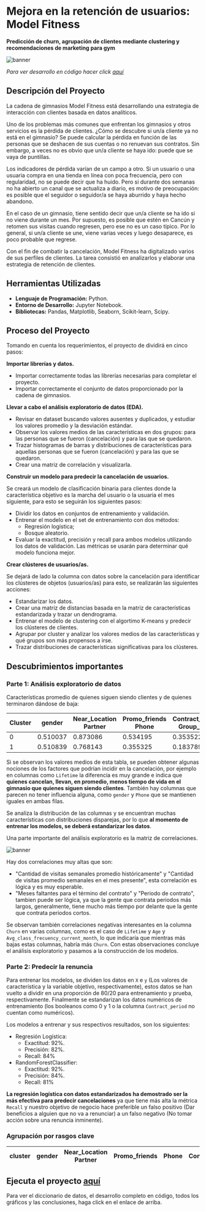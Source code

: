 # Mejora en la retención de usuarios: Model Fitness
__Predicción de churn, agrupación de clientes mediante clustering y recomendaciones de marketing para gym__

<image src="https://github.com/BastianLQ/Gym-prediccion-churn-y-agrupacion-clustering/blob/main/Images/banner.png" alt="banner">

_Para ver desarrollo en código hacer click [aquí](https://portfoliodabastianlopez.on.drv.tw/Portafolio/P13.html)_

## Descripción del Proyecto
La cadena de gimnasios Model Fitness está desarrollando una estrategia de interacción con clientes basada en datos analíticos.

Uno de los problemas más comunes que enfrentan los gimnasios y otros servicios es la pérdida de clientes. ¿Cómo se descubre si un/a cliente ya no está en el gimnasio? Se puede calcular la pérdida en función de las personas que se deshacen de sus cuentas o no renuevan sus contratos. Sin embargo, a veces no es obvio que un/a cliente se haya ido: puede que se vaya de puntillas.

Los indicadores de pérdida varían de un campo a otro. Si un usuario o una usuaria compra en una tienda en línea con poca frecuencia, pero con regularidad, no se puede decir que ha huido. Pero si durante dos semanas no ha abierto un canal que se actualiza a diario, es motivo de preocupación: es posible que el seguidor o seguidor/a se haya aburrido y haya hecho abandono.

En el caso de un gimnasio, tiene sentido decir que un/a cliente se ha ido si no viene durante un mes. Por supuesto, es posible que estén en Cancún y retomen sus visitas cuando regresen, pero ese no es un caso típico. Por lo general, si un/a cliente se une, viene varias veces y luego desaparece, es poco probable que regrese.

Con el fin de combatir la cancelación, Model Fitness ha digitalizado varios de sus perfiles de clientes. La tarea consistió en analizarlos y elaborar una estrategia de retención de clientes.
  
## Herramientas Utilizadas
- __Lenguaje de Programación:__ Python.
- __Entorno de Desarrollo:__ Jupyter Notebook.
- __Bibliotecas:__ Pandas, Matplotlib, Seaborn, Scikit-learn, Scipy.

## Proceso del Proyecto
Tomando en cuenta los requerimientos, el proyecto de dividirá en cinco pasos:

__Importar librerías y datos.__

- Importar correctamente todas las librerías necesarias para completar el proyecto.
- Importar correctamente el conjunto de datos proporcionado por la cadena de gimnasios.

__Llevar a cabo el análisis exploratorio de datos (EDA).__

- Revisar en dataset buscando valores ausentes y duplicados, y estudiar los valores promedio y la desviación estándar.
- Observar los valores medios de las características en dos grupos: para las personas que se fueron (cancelación) y para las que se quedaron.
- Trazar histogramas de barras y distribuciones de características para aquellas personas que se fueron (cancelación) y para las que se quedaron.
- Crear una matriz de correlación y visualizarla.

__Construir un modelo para predecir la cancelación de usuarios.__

Se creará un modelo de clasificación binaria para clientes donde la característica objetivo es la marcha del usuario o la usuaria el mes siguiente, para esto se seguirán los siguientes pasos:

- Dividir los datos en conjuntos de entrenamiento y validación.
- Entrenar el modelo en el set de entrenamiento con dos métodos:
    - Regresión logística;
    - Bosque aleatorio.
- Evaluar la exactitud, precisión y recall para ambos modelos utilizando los datos de validación. Las métricas se usarán para determinar qué modelo funciona mejor.


__Crear clústeres de usuarios/as.__

Se dejará de lado la columna con datos sobre la cancelación para identificar los clústeres de objetos (usuarios/as) para esto, se realizarán las siguientes acciones:

- Estandarizar los datos.
- Crear una matriz de distancias basada en la matriz de características estandarizada y trazar un dendrograma.
- Entrenar el modelo de clustering con el algortimo K-means y predecir los clústeres de clientes. 
- Agrupar por cluster y analizar los valores medios de las características y qué grupos son más propensos a irse.
- Trazar distribuciones de características significativas para los clústeres. 

## Descubrimientos importantes
### Parte 1: Análisis exploratorio de datos

Características promedio de quienes siguen siendo clientes y de quienes terminaron dándose de baja:

| Cluster | gender |	Near_Location	Partner |	Promo_friends	Phone |	Contract_period	Group_visits |	Age	Avg_additional_charges_total |	Month_to_end_contract	| Lifetime	| Avg_class_frequency_total |	Avg_class_frequency_current_month |
|---------|--------|------------------------|---------------------|------------------------------|-----------------------------------|------------------------|---------------|---------------------------|-----------------------------------|
| 0 |	0.510037 |	0.873086 |	0.534195 |	0.353522 |	0.903709 |	5.747193 |	0.464103 |	29.976523 |	158.445715 |	5.283089 |	4.711807 |	2.024876 |	2.027882 |
| 1 |	0.510839 |	0.768143 |	0.355325 |	0.183789 |	0.902922 |	1.728558 |	0.268615 |	26.989632 |	115.082899 |	1.662582 |	0.990575 |	1.474995 |	1.044546 |

Si se observan los valores medios de esta tabla, se pueden obtener algunas nociones de los factores que podrían incidir en la cancelación, por ejemplo en columnas como `Lifetime` la diferencia es muy grande e indica que __quienes cancelan, llevan, en promedio, menos tiempo de vida en el gimnasio que quienes siguen siendo clientes__. También hay columnas que parecen no tener influencia alguna, como `gender` y `Phone` que se mantienen iguales en ambas filas.

Se analiza la distribución de las columnas y se encuentran muchas características con distribuciones disparejas, por lo que __al momento de entrenar los modelos, se deberá estandarizar los datos__.

Una parte importante del análisis exploratorio es la matriz de correlaciones.
  
<image src="https://github.com/BastianLQ/Gym-prediccion-churn-y-agrupacion-clustering/blob/main/Images/output_25_0.png" alt="banner">

Hay dos correlaciones muy altas que son: 
- "Cantidad de visitas semanales promedio históricamente" y "Cantidad de visitas promedio semanales en el mes presente", esta correlación es lógica y es muy esperable.
- "Meses faltantes para el término del contrato" y "Periodo de contrato", tambien puede ser lógica, ya que la gente que contrata periodos más largos, generalmente, tiene mucho más tiempo por delante que la gente que contrata periodos cortos.

Se observan también correlaciones negativas interesantes en la columna `Churn` en varias columnas, como es el caso de `Lifetime` y `Age` y `Avg_class_frecuency_current_month`, lo que indicaría que mientras más bajas estas columnas, habría más `Churn`. Con estas observaciones concluye el análisis exploratorio y pasamos a la construcción de los modelos.

### Parte 2: Predecir la renuncia

Para entrenar los modelos, se dividen los datos en `X` e `y` (Los valores de característica y la variable objetivo, respectivamente), estos datos se han vuelto a dividir en una proporción de 80/20 para entrenamiento y prueba, respectivamente. Finalmente se estandarizan los datos numéricos de entrenamiento (los booleanos como 0 y 1 o la columna `Contract_period` no cuentan como numéricos).

Los modelos a entrenar y sus respectivos resultados, son los siguientes:
- Regresión Logística:
  - Exactitud: 92%.
  - Precisión: 82%.
  - Recall: 84% 
- RandomForestClassifier:
  - Exactitud: 92%.
  - Precisión: 84%.
  - Recall: 81%
 
__La regresión logística con datos estandarizados ha demostrado ser la más efectiva para predecir cancelaciones__ ya que tiene más alta la métrica `Recall` y nuestro objetivo de negocio hace preferible un falso positivo (Dar beneficios a alguien que no va a renunciar) a un falso negativo (No tomar acción sobre una renuncia inminente).

### Agrupación por rasgos clave

| cluster | gender	| Near_Location	Partner |	Promo_friends |	Phone |	Contract_period |	Group_visits |	Age	Avg_additional_charges_total |	Month_to_end_contract |	Lifetime |	Avg_class_frequency_total |	Avg_class_frequency_current_month |	Churn |
|---------|---------|-----------------------|---------------|-------|-----------------|--------------|-----------------------------------|-------------------------|----------|----------------------------|-----------------------------------|-------|


## Ejecuta el proyecto [aquí](https://portfoliodabastianlopez.on.drv.tw/Portafolio/P13.html)
Para ver el diccionario de datos, el desarrollo completo en código, todos los gráficos y las conclusiones, haga click en el enlace de arriba.
